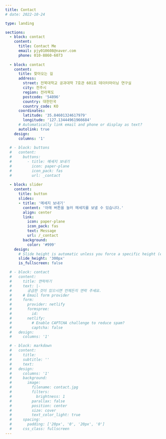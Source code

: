 ```yaml
---
title: Contact
# date: 2022-10-24

type: landing

sections:
  - block: contact
    content:
      title: Contact Me
      email: pjy010608@naver.com
      phone: 010-8860-6073
      
  - block: contact
    content:
      title: 찾아오는 길
      address:
        street: 전북대학교 공과대학 7호관 601호 데이터마이닝 연구실
        city: 전주시
        region: 전라북도
        postcode: '54896'
        country: 대한민국
        country_code: KO
      coordinates:
        latitude: '35.84601324617979'
        longitude: '127.13444961966684'
      # Automatically link email and phone or display as text?
      autolink: true
    design:
      columns: '1'
  
  # - block: buttons
  #   content:
  #     buttons:
  #       - title: 메세지 보내기
  #         icon: paper-plane
  #         icon_pack: fas
  #         url: _contact
  
  - block: slider
    content:
      title: button
      slides:
      - title: '메세지 보내기'
        content: '아래 버튼을 눌러 메세지를 보낼 수 있습니다.'
        align: center
        link:
          icon: paper-plane
          icon_pack: fas
          text: Message
          url: /_contact    
        background:
          color: '#999'
    design:
      # Slide height is automatic unless you force a specific height (e.g. '400px')
      slide_height: '300px'
      is_fullscreen: false

  # - block: contact
  #   content:
  #     title: 연락하기
  #     text: |-
  #       궁금한 것이 있으시면 언제든지 연락 주세요.
  #     # Email form provider
  #     form:
  #       provider: netlify
  #       formspree:
  #         id:
  #       netlify:
  #         # Enable CAPTCHA challenge to reduce spam?
  #         captcha: false  
  #   design:
  #     columns: '1'

  # - block: markdown
  #   content:
  #     title:
  #     subtitle: ''
  #     text:
  #   design:
  #     columns: '1'
  #     background:
  #       image: 
  #         filename: contact.jpg
  #         filters:
  #           brightness: 1
  #         parallax: false
  #         position: center
  #         size: cover
  #         text_color_light: true
  #     spacing:
  #       padding: ['20px', '0', '20px', '0']
  #     css_class: fullscreen
---
```

